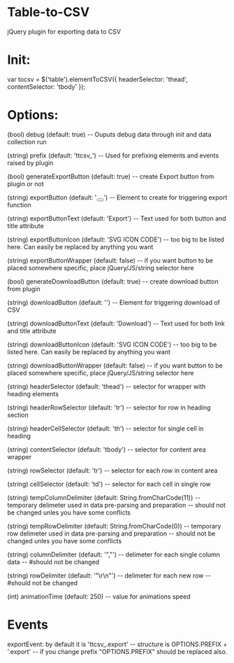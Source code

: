 # Table-to-CSV
jQuery plugin for exporting data to CSV

# Init:
var tocsv = $('table').elementToCSV({
    headerSelector: 'thead',
    contentSelector: 'tbody'
});

# Options:
  (bool) debug (default: true) -- Ouputs debug data through init and data collection run
  
  (string) prefix (default: 'ttcsv_') -- Used for prefixing elements and events raised by plugin
  
  
  (bool) generateExportButton (default: true) -- create Export button from plugin or not
  
  (string) exportButton (default: '<button type="button"></button>') -- Element to create for triggering export function
  
  (string) exportButtonText (default: 'Export') -- Text used for both button and title attribute
  
  (string) exportButtonIcon (default: 'SVG ICON CODE') -- too big to be listed here. Can easily be replaced by anything you want
  
  (string) exportButtonWrapper (default: false) -- if you want button to be placed somewhere specific, place jQuery/JS/string selector here
  
  
  
  (bool) generateDownloadButton (default: true) -- create download button from plugin
  
  (string) downloadButton (default: '<a href="javascript:void(0);"></a>') -- Element for triggering download of CSV
  
  (string) downloadButtonText (default: 'Download') -- Text used for both link and title attribute
  
  (string) downloadButtonIcon (default: 'SVG ICON CODE') -- too big to be listed here. Can easily be replaced by anything you want
  
  (string) downloadButtonWrapper (default: false) -- if you want button to be placed somewhere specific, place jQuery/JS/string selector here


  (string) headerSelector (default: 'thead') -- selector for wrapper with heading elements
  
  (string) headerRowSelector (default: 'tr') -- selector for row in heading section
  
  (string) headerCellSelector (default: 'th') -- selector for single cell in heading


  (string) contentSelector (default: 'tbody') -- selector for content area wrapper
  
  (string) rowSelector (default: 'tr') -- selector for each row in content area
  
  (string) cellSelector (default: 'td') -- selector for each cell in single row
  
  
  (string) tempColumnDelimiter (default: String.fromCharCode(11)) -- temporary delimeter used in data pre-parsing and preparation -- should not be changed unles you have some conflicts
  
  (string) tempRowDelimiter (default: String.fromCharCode(0)) -- temporary row delimeter used in data pre-parsing and preparation -- should not be changed unles you have some conflicts


  (string) columnDelimiter (default: '","') -- delimeter for each single column data -- #should not be changed
  
  (string) rowDelimiter (default: '"\r\n"') -- delimeter for each new row -- #should not be changed


  (int) animationTime (default: 250) -- value for animations speed


# Events
  
  exportEvent:
    by default it is 'ttcsv_.export' -- structure is OPTIONS.PREFIX + '.export' -- if you change prefix "OPTIONS.PREFIX" should be replaced also.
